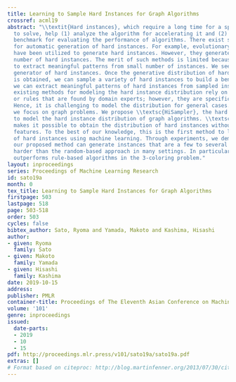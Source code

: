 ```yaml
---
title: Learning to Sample Hard Instances for Graph Algorithms
crossref: acml19
abstract: "\\textit{Hard instances}, which require a long time for a specific algorithm
  to solve, help (1) analyze the algorithm for accelerating it and (2) build a good
  benchmark for evaluating the performance of algorithms. There exist several efforts
  for automatic generation of hard instances. For example, evolutionary algorithms
  have been utilized to generate hard instances. However, they generate only finite
  number of hard instances. The merit of such methods is limited because it is difficult
  to extract meaningful patterns from small number of instances. We seek for a probabilistic
  generator of hard instances. Once the generative distribution of hard instances
  is obtained, we can sample a variety of hard instances to build a benchmark, and
  we can extract meaningful patterns of hard instances from sampled instances. The
  existing methods for modeling the hard instance distribution rely on parameters
  or rules that are found by domain experts; however, they are specific to the problem.
  Hence, it is challenging to model the distribution for general cases. In this paper,
  we focus on graph problems. We propose \\textsc{HiSampler}, the hard instance sampler,
  to model the hard instance distribution of graph algorithms. \\textsc{HiSampler}
  makes it possible to obtain the distribution of hard instances without hand-engineered
  features. To the best of our knowledge, this is the first method to learn the distribution
  of hard instances using machine learning. Through experiments, we demonstrate that
  our proposed method can generate instances that are a few to several orders of magnitude
  harder than the random-based approach in many settings. In particular, our method
  outperforms rule-based algorithms in the 3-coloring problem."
layout: inproceedings
series: Proceedings of Machine Learning Research
id: sato19a
month: 0
tex_title: Learning to Sample Hard Instances for Graph Algorithms
firstpage: 503
lastpage: 518
page: 503-518
order: 503
cycles: false
bibtex_author: Sato, Ryoma and Yamada, Makoto and Kashima, Hisashi
author:
- given: Ryoma
  family: Sato
- given: Makoto
  family: Yamada
- given: Hisashi
  family: Kashima
date: 2019-10-15
address: 
publisher: PMLR
container-title: Proceedings of The Eleventh Asian Conference on Machine Learning
volume: '101'
genre: inproceedings
issued:
  date-parts:
  - 2019
  - 10
  - 15
pdf: http://proceedings.mlr.press/v101/sato19a/sato19a.pdf
extras: []
# Format based on citeproc: http://blog.martinfenner.org/2013/07/30/citeproc-yaml-for-bibliographies/
---
```

